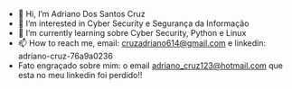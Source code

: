 - 👋 Hi, I’m Adriano Dos Santos Cruz
- 👀 I’m interested in Cyber Security e Segurança da Informação 
- 🌱 I’m currently learning sobre Cyber Security, Python e Linux
- 📫 How to reach me, email: cruzadriano614@gmail.com e linkedin: adriano-cruz-76a9a0236
- Fato engraçado sobre mim: o email adriano_cruz123@hotmail.com que esta no meu linkedin foi perdido!!

<!---
adricruz1/adricruz1 is a ✨ special ✨ repository because its `README.md` (this file) appears on your GitHub profile.
You can click the Preview link to take a look at your changes.
--->
